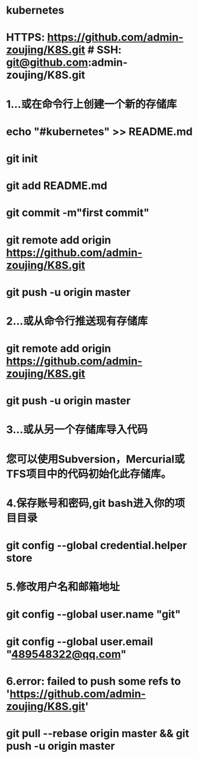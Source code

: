 # kubernetes
# HTTPS:  https://github.com/admin-zoujing/K8S.git    # SSH:  git@github.com:admin-zoujing/K8S.git

# 1...或在命令行上创建一个新的存储库
# echo "#kubernetes" >> README.md
# git init
# git add README.md
# git commit -m"first commit"
# git remote add origin https://github.com/admin-zoujing/K8S.git
# git push -u origin master

# 2...或从命令行推送现有存储库
# git remote add origin https://github.com/admin-zoujing/K8S.git
# git push -u origin master

# 3...或从另一个存储库导入代码
# 您可以使用Subversion，Mercurial或TFS项目中的代码初始化此存储库。

# 4.保存账号和密码,git bash进入你的项目目录
# git config --global credential.helper store

# 5.修改用户名和邮箱地址
# git config --global user.name "git"
# git config --global user.email "489548322@qq.com"

# 6.error: failed to push some refs to 'https://github.com/admin-zoujing/K8S.git'
# git pull --rebase origin master && git push -u origin master
